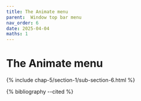 ```yaml
---
title: The Animate menu
parent:  Window top bar menu
nav_order: 6
date: 2025-04-04
maths: 1
---
```


# The Animate menu

{% include chap-5/section-1/sub-section-6.html %}

{% bibliography --cited %}

